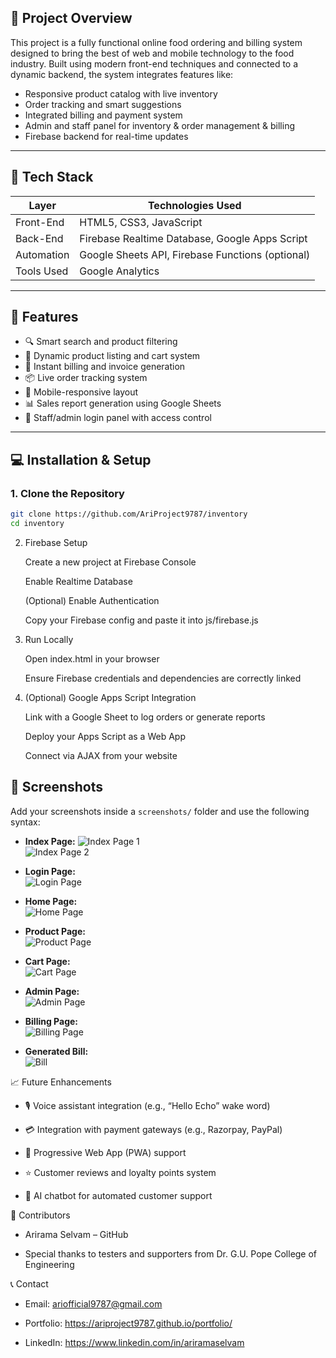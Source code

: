 ## 📌 Project Overview

This project is a fully functional online food ordering and billing system designed to bring the best of web and mobile technology to the food industry. Built using modern front-end techniques and connected to a dynamic backend, the system integrates features like:

- Responsive product catalog with live inventory
- Order tracking and smart suggestions
- Integrated billing and payment system
- Admin and staff panel for inventory & order management & billing
- Firebase backend for real-time updates


---

## 🧰 Tech Stack

| Layer        | Technologies Used                                   |
|--------------|------------------------------------------------------|
| Front-End    | HTML5, CSS3, JavaScript |
| Back-End     | Firebase Realtime Database, Google Apps Script        |
| Automation   | Google Sheets API, Firebase Functions (optional)      |
| Tools Used   | Google Analytics     |

---

## 🚀 Features

- 🔍 Smart search and product filtering
- 🛒 Dynamic product listing and cart system
- 💸 Instant billing and invoice generation
- 📦 Live order tracking system
- 📱 Mobile-responsive layout
- 📊 Sales report generation using Google Sheets
- 🔐 Staff/admin login panel with access control

---

## 💻 Installation & Setup

### 1. Clone the Repository

```bash
git clone https://github.com/AriProject9787/inventory
cd inventory
```
2. Firebase Setup

    Create a new project at Firebase Console

    Enable Realtime Database

    (Optional) Enable Authentication

    Copy your Firebase config and paste it into js/firebase.js

3. Run Locally

    Open index.html in your browser

    Ensure Firebase credentials and dependencies are correctly linked

4. (Optional) Google Apps Script Integration

    Link with a Google Sheet to log orders or generate reports

    Deploy your Apps Script as a Web App

    Connect via AJAX from your website


## 🧪 Screenshots

Add your screenshots inside a `screenshots/` folder and use the following syntax:

- **Index Page:**
  ![Index Page 1](screenshots/index1_page.png)  
  ![Index Page 2](screenshots/index2_page.png)

- **Login Page:**  
  ![Login Page](screenshots/login_page.png)

- **Home Page:**  
  ![Home Page](screenshots/home_page.png)

- **Product Page:**  
  ![Product Page](screenshots/product_page.png)

- **Cart Page:**  
  ![Cart Page](screenshots/cart_page.png)

- **Admin Page:**  
  ![Admin Page](screenshots/admin_page.png)

- **Billing Page:**  
  ![Billing Page](screenshots/billing_page.png)

- **Generated Bill:**  
  ![Bill](screenshots/bill.png)


📈 Future Enhancements

- 🎙️ Voice assistant integration (e.g., “Hello Echo” wake word)

- 💳 Integration with payment gateways (e.g., Razorpay, PayPal)

- 📱 Progressive Web App (PWA) support

- ⭐ Customer reviews and loyalty points system

- 🤖 AI chatbot for automated customer support

🤝 Contributors

- Arirama Selvam – GitHub

- Special thanks to testers and supporters from Dr. G.U. Pope College of Engineering

📞 Contact

- Email: ariofficial9787@gmail.com

- Portfolio: https://ariproject9787.github.io/portfolio/

- LinkedIn: https://www.linkedin.com/in/ariramaselvam
